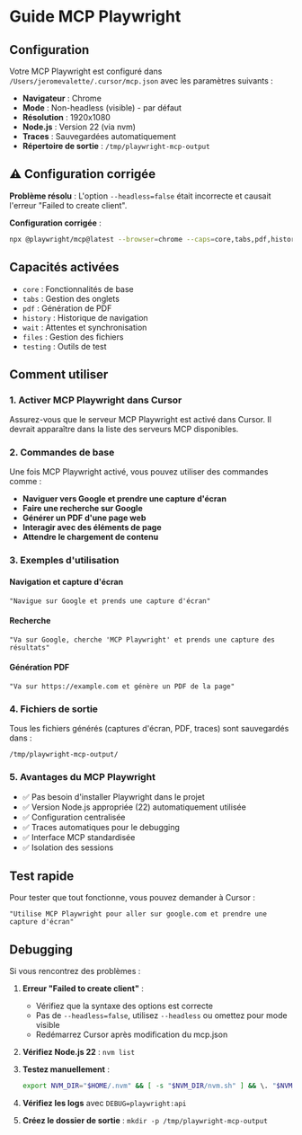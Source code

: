 # Guide MCP Playwright 

## Configuration

Votre MCP Playwright est configuré dans `/Users/jeromevalette/.cursor/mcp.json` avec les paramètres suivants :

- **Navigateur** : Chrome
- **Mode** : Non-headless (visible) - par défaut
- **Résolution** : 1920x1080
- **Node.js** : Version 22 (via nvm)
- **Traces** : Sauvegardées automatiquement
- **Répertoire de sortie** : `/tmp/playwright-mcp-output`

## ⚠️ Configuration corrigée

**Problème résolu** : L'option `--headless=false` était incorrecte et causait l'erreur "Failed to create client".

**Configuration corrigée** :
```bash
npx @playwright/mcp@latest --browser=chrome --caps=core,tabs,pdf,history,wait,files,testing --isolated --save-trace --viewport-size=1920,1080 --ignore-https-errors --output-dir=/tmp/playwright-mcp-output
```

## Capacités activées

- `core` : Fonctionnalités de base
- `tabs` : Gestion des onglets
- `pdf` : Génération de PDF
- `history` : Historique de navigation
- `wait` : Attentes et synchronisation
- `files` : Gestion des fichiers
- `testing` : Outils de test

## Comment utiliser

### 1. Activer MCP Playwright dans Cursor

Assurez-vous que le serveur MCP Playwright est activé dans Cursor. Il devrait apparaître dans la liste des serveurs MCP disponibles.

### 2. Commandes de base

Une fois MCP Playwright activé, vous pouvez utiliser des commandes comme :

- **Naviguer vers Google et prendre une capture d'écran**
- **Faire une recherche sur Google**
- **Générer un PDF d'une page web**
- **Interagir avec des éléments de page**
- **Attendre le chargement de contenu**

### 3. Exemples d'utilisation

#### Navigation et capture d'écran
```
"Navigue sur Google et prends une capture d'écran"
```

#### Recherche
```
"Va sur Google, cherche 'MCP Playwright' et prends une capture des résultats"
```

#### Génération PDF
```
"Va sur https://example.com et génère un PDF de la page"
```

### 4. Fichiers de sortie

Tous les fichiers générés (captures d'écran, PDF, traces) sont sauvegardés dans :
```
/tmp/playwright-mcp-output/
```

### 5. Avantages du MCP Playwright

- ✅ Pas besoin d'installer Playwright dans le projet
- ✅ Version Node.js appropriée (22) automatiquement utilisée
- ✅ Configuration centralisée
- ✅ Traces automatiques pour le debugging
- ✅ Interface MCP standardisée
- ✅ Isolation des sessions

## Test rapide

Pour tester que tout fonctionne, vous pouvez demander à Cursor :
```
"Utilise MCP Playwright pour aller sur google.com et prendre une capture d'écran"
```

## Debugging

Si vous rencontrez des problèmes :

1. **Erreur "Failed to create client"** :
   - Vérifiez que la syntaxe des options est correcte
   - Pas de `--headless=false`, utilisez `--headless` ou omettez pour mode visible
   - Redémarrez Cursor après modification du mcp.json

2. **Vérifiez Node.js 22** : `nvm list`
3. **Testez manuellement** :
   ```bash
   export NVM_DIR="$HOME/.nvm" && [ -s "$NVM_DIR/nvm.sh" ] && \. "$NVM_DIR/nvm.sh" && nvm use 22 && npx @playwright/mcp@latest --help
   ```
4. **Vérifiez les logs** avec `DEBUG=playwright:api`
5. **Créez le dossier de sortie** : `mkdir -p /tmp/playwright-mcp-output` 